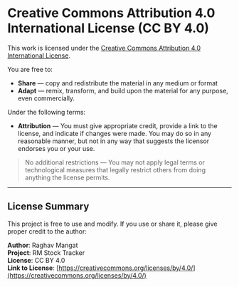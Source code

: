# Creative Commons Attribution 4.0 International License (CC BY 4.0)

This work is licensed under the [Creative Commons Attribution 4.0 International License](https://creativecommons.org/licenses/by/4.0/).

You are free to:

- **Share** — copy and redistribute the material in any medium or format
- **Adapt** — remix, transform, and build upon the material for any purpose, even commercially.

Under the following terms:

- **Attribution** — You must give appropriate credit, provide a link to the license, and indicate if changes were made. You may do so in any reasonable manner, but not in any way that suggests the licensor endorses you or your use.

> No additional restrictions — You may not apply legal terms or technological measures that legally restrict others from doing anything the license permits.

---

## License Summary

This project is free to use and modify. If you use or share it, please give proper credit to the author:

**Author**: Raghav Mangat  
**Project**: RM Stock Tracker  
**License**: CC BY 4.0  
**Link to License**: [https://creativecommons.org/licenses/by/4.0/](https://creativecommons.org/licenses/by/4.0/)